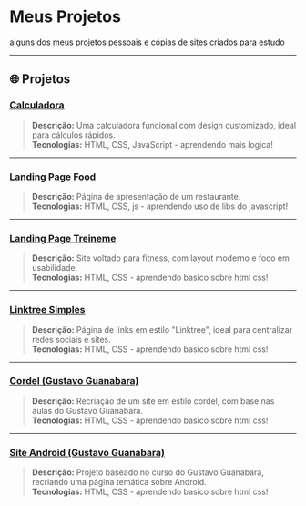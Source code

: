 # Meus Projetos

alguns dos meus projetos pessoais e cópias de sites criados para estudo

---

## 🌐 Projetos

### [Calculadora](https://leleo1337.github.io/projetos/calculadora/)
> **Descrição:** Uma calculadora funcional com design customizado, ideal para cálculos rápidos.  
> **Tecnologias:** HTML, CSS, JavaScript
>                          - aprendendo mais logica!

---

### [Landing Page Food](https://leleo1337.github.io/projetos/landing-page%20food/)
> **Descrição:** Página de apresentação de um restaurante.  
> **Tecnologias:** HTML, CSS, js 
>                          - aprendendo uso de libs do javascript!
---

### [Landing Page Treineme](https://leleo1337.github.io/projetos/landing-page%20treineme//)
> **Descrição:** Site voltado para fitness, com layout moderno e foco em usabilidade.  
> **Tecnologias:** HTML, CSS
>                         - aprendendo basico sobre html css!
---

### [Linktree Simples](https://leleo1337.github.io/projetos/linktree-simple/)
> **Descrição:** Página de links em estilo "Linktree", ideal para centralizar redes sociais e sites.  
> **Tecnologias:** HTML, CSS
>                          - aprendendo basico sobre html css!

---

### [Cordel (Gustavo Guanabara)](https://leleo1337.github.io/projetos/cordel_gustavo-guanabara/)
> **Descrição:** Recriação de um site em estilo cordel, com base nas aulas do Gustavo Guanabara.  
> **Tecnologias:** HTML, CSS
>                         - aprendendo basico sobre html css!

---

### [Site Android (Gustavo Guanabara)](https://leleo1337.github.io/projetos/site%20android_gustavo-guanabara/)
> **Descrição:** Projeto baseado no curso do Gustavo Guanabara, recriando uma página temática sobre Android.  
> **Tecnologias:** HTML, CSS
>                         - aprendendo basico sobre html css!
